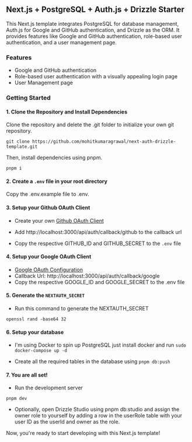 ## Next.js + PostgreSQL + Auth.js + Drizzle Starter

This Next.js template integrates PostgreSQL for database management, Auth.js for Google and GitHub authentication, and Drizzle as the ORM. It provides features like Google and GitHub authentication, role-based user authentication, and a user management page.

### Features

- Google and GitHub authentication
- Role-based user authentication with a visually appealing login page
- User Management page

### Getting Started

#### 1. Clone the Repository and Install Dependencies

Clone the repository and delete the .git folder to initialize your own git repository.

```
git clone https://github.com/mohitkumaragrawal/next-auth-drizzle-template.git
```

Then, install dependencies using pnpm.

```
pnpm i
```

#### 2. Create a `.env` file in your root directory

Copy the .env.example file to .env.

#### 3. Setup your Github OAuth Client

- Create your own [Github OAuth Client](https://docs.github.com/en/apps/oauth-apps/building-oauth-apps/creating-an-oauth-app)
- Add http://localhost:3000/api/auth/callback/github to the
  callback url

- Copy the respective GITHUB_ID and GITHUB_SECRET to the `.env` file

#### 4. Setup your Google OAuth Client

- [Google OAuth Configuration](https://console.developers.google.com/apis/credentials)
- Callback Url: http://localhost:3000/api/auth/callback/google
- Copy the respective GOOGLE_ID and GOOGLE_SECRET to the .env file

#### 5. Generate the `NEXTAUTH_SECRET`

- Run this command to generate the NEXTAUTH_SECRET

```
openssl rand -base64 32
```

#### 6. Setup your database

- I'm using Docker to spin up PostgreSQL just install docker
  and run `sudo docker-compose up -d`

- Create all the required tables in the database using `pnpm db:push`

#### 7. You are all set!

- Run the development server

```
pnpm dev
```

- Optionally, open Drizzle Studio using pnpm db:studio and assign the owner role to yourself by adding a row in the userRole table with your user ID as the userId and owner as the role.

Now, you're ready to start developing with this Next.js template!
